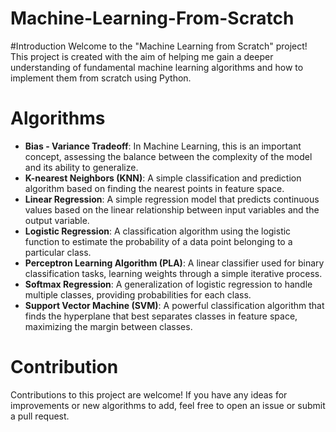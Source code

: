 # Machine-Learning-From-Scratch
#Introduction
Welcome to the "Machine Learning from Scratch" project! This project is created with the aim of helping me gain a deeper understanding of fundamental machine learning algorithms and how to implement them from scratch using Python.

# Algorithms
- **Bias - Variance Tradeoff**: In Machine Learning, this is an important concept, assessing the balance between the complexity of the model and its ability to generalize.
- **K-nearest Neighbors (KNN)**: A simple classification and prediction algorithm based on finding the nearest points in feature space.
- **Linear Regression**: A simple regression model that predicts continuous values based on the linear relationship between input variables and the output variable.
- **Logistic Regression**: A classification algorithm using the logistic function to estimate the probability of a data point belonging to a particular class.
- **Perceptron Learning Algorithm (PLA)**: A linear classifier used for binary classification tasks, learning weights through a simple iterative process.
- **Softmax Regression**: A generalization of logistic regression to handle multiple classes, providing probabilities for each class.
- **Support Vector Machine (SVM)**: A powerful classification algorithm that finds the hyperplane that best separates classes in feature space, maximizing the margin between classes.

# Contribution
Contributions to this project are welcome! If you have any ideas for improvements or new algorithms to add, feel free to open an issue or submit a pull request.
